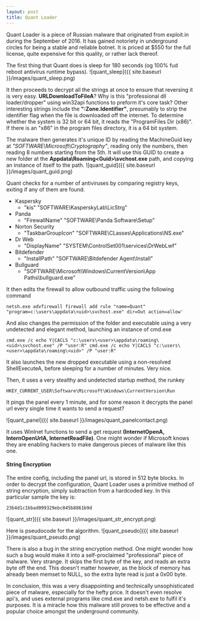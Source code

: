```yaml
---
layout: post
title: Quant Loader
---
```


Quant Loader is a piece of Russian malware that originated from exploit.in during the September of 2016. It has gained notoriety in underground circles for being a stable and reliable botnet. It is priced at $550 for the full license, quite expensive for this quality, or rather lack thereof. 

The first thing that Quant does is sleep for 180 seconds (og 100% fud reboot antivirus runtime bypass). 
![quant_sleep]({{ site.baseurl }}/images/quant_sleep.png)

It then proceeds to decrypt all the strings at once to ensure that reversing it is very easy. <!--more-->**URLDownloadToFileA**? Why is this "professional dll loader/dropper" using win32api functions to preform it's core task? Other interesting strings include the **":Zone.Identifier"**, presumably to strip the identifier flag when the file is downloaded off the internet. To determine whether the system is 32 bit or 64 bit, it reads the "ProgramFiles Dir (x86)". If there is an "x86" in the program files directory, it is a 64 bit system. 

The malware then generates it's unique ID by reading the MachineGuid key at *"SOFTWARE\Microsoft\Cryptography"*, reading only the numbers, then reading 8 numbers starting from the 5th. It will use this GUID to create a new folder at the **Appdata\Roaming\<Guid>\svchost.exe** path, and copying an instance of itself to the path.
![quant_guid]({{ site.baseurl }}/images/quant_guid.png)

Quant checks for a number of antiviruses by comparing registry keys, exiting if any of them are found.

* Kaspersky
  * "kis" "SOFTWARE\KasperskyLab\LicStrg"
* Panda
  * "FirewallName" "SOFTWARE\Panda Software\Setup" 
* Norton Security
  * "TaskbarGroupIcon" "SOFTWARE\CLasses\Applications\NS.exe" 
* Dr Web
  * "DisplayName" "SYSTEM\ControlSet001\services\DrWebLwf"
* Bitdefender
  * "InstallPath" "SOFTWARE\Bitdefender Agent\Install"
* Bullguard
  * "SOFTWARE\Microsoft\Windows\CurrentVersion\App Paths\bullguard.exe"

It then edits the firewall to allow outbound traffic using the following command

`
netsh.exe advfirewall firewall add rule "name=Quant" "program=c:\users\appdata\<uid>\svchost.exe" dir=Out action=allow'
`

And also changes the permission of the folder and executable using a very undetected and elegant method, launching an instance of cmd.exe

`cmd.exe /c echo Y|CACLS "c:\users\<user>\appdata\roaming\<uid>\svchost.exe" /P "user:R"
cmd.exe /c echo Y|CACLS "c:\users\<user>\appdata\roaming\<uid>" /P "user:R"`


It also launches the new dropped executable using a non-resolved ShellExecuteA, before sleeping for a number of minutes. Very nice.

Then, it uses a very stealthy and undetected startup method, the runkey

`
HKEY_CURRENT_USER\Software\Microsoft\Windows\CurrentVersion\Run
`

It pings the panel every 1 minute, and for some reason it decrypts the panel url every single time it wants to send a request? 

![quant_panel]({{ site.baseurl }}/images/quant_panelcontact.png)

It uses WinInet functions to send a get request **(InternetOpenA, InternOpenUrlA, InternetReadFile)**. One might wonder if Microsoft knows they are enabling hackers to make dangerous pieces of malware like this one. 

#### String Encryption

The entire config, including the panel url, is stored in 512 byte blocks. In order to decrypt the configuration, Quant Loader uses a primitive method of string encryption, simply subtraction from a hardcoded key.
In this particular sample the key is:

`
23b4d1c1bbad099329ebc045b8861b9d
`

![quant_str]({{ site.baseurl }}/images/quant_str_encrypt.png)

Here is pseudocode for the algorithm. 
![quant_pseudo]({{ site.baseurl }}/images/quant_pseudo.png)

There is also a bug in the string encryption method. One might wonder how such a bug would make it into a self-proclaimed "professional" piece of malware. Very strange. It skips the first byte of the key, and reads an extra byte off the end. This doesn't matter however, as the block of memory has already been memset to NULL, so the extra byte read is just a 0x00 byte. 

In conclusion, this was a very disappointing and technically unsophisticated piece of malware, especially for the hefty price. It doesn't even resolve api's, and uses external programs like cmd.exe and netsh.exe to fulfil it's purposes. It is a miracle how this malware still proves to be effective and a popular choice amongst the underground community. 
